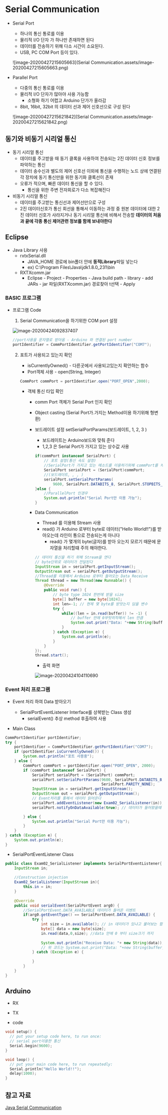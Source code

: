 # Serial Communication

* Serial Port
  * 하나의 통신 통로를 이용
  * 물리적 I/O 단자 가 하나만 존재하면 된다
  * 데이터를 전송하기 위해 다소 시간이 소요된다.
  * USB, PC COM Port 등이 있다.
  
  ![image-20200427215605663](Serial Communication.assets/image-20200427215605663.png) 
  
* Parallel Port
  * 다중의 통신 통로를 이용
  * 물리적 I/O 단자가 많아야 사용 가능함
    * 소형화 하기 어렵고 Arduino 단가가 올라감
  * 8bit, 16bit, 32bit 의 데이터 선과 제어 신호선으로 구성 된다
  
  ![image-20200427215621842](Serial Communication.assets/image-20200427215621842.png)



## 동기와 비동기 시리얼 통신

* 동기 시리얼 통신
  * 데이터를 주고받을 때 동기 클록을 사용하여 전송되는 2진 데이터 신호 정보를 파악하는 통신
  * 데이터 송수신과 별도의 제어 신호선 이외에 통신을 수행하는 노드 상에 연결된 각 장치에 동기 통신만을 위한 동기화 클록선이 존재
  * 오류가 적으며, 빠른 데이터 통신을 할 수 있다.
    * 통신을 위한 주변 전자회로가 다소 복잡해진다
* 비동기 시리얼 통신
  * 데이터를 주고받는 통신선과 제어선만으로 구성
  * 2진 데이터신호가 통신 회선을 통해서 이동하는 과정 중 원본 데이터에 대한 2진 데이터 신호가 사라지거나 동기 시리얼 통신에 비해서 전송할 **데이터의 처음과 끝에 각종 통신 제어관련 정보를 함께 보내야한다**

## Eclipse

* Java Library 사용
  * rxtxSerial.dll
    * JAVA_HOME 경로에 bin폴더 안에 **동적Library**파일 넣는다
    * ex) C:\Program Files\Java\jdk1.8.0_231\bin
  * RXTXcomm.jar
    * Eclipse - Project -  Properties - Java build path - library - add JARs - jar 파일(RXTXcomm.jar) 경로찾아 t선택 - Apply

### BASIC 프로그램

* 프로그램 Code

  1. Serial Communication을 하기위한 COM port 설정

  ![image-20200424092837407](image/image-20200424092837407.png) 

  ```java
  //port사용을 문자열로 받아옴 - Arduino 와 연결된 port number
  portIdentifier = CommPortIdentifier.getPortIdentifier("COM7");
  ```

  2. 포트가 사용되고 있는지 확인 

     * isCurrentlyOwned() - 다른곳에서 사용되고있는지 확안하는 함수
     * Port객체 사용 - open(String, Integer)

     ```java
     CommPort commPort = portIdentifier.open("PORT_OPEN",2000);
     ```

     * 객체 통신 타입 확인

       * comm Port 객체가 Serial Port  인지 확인

       * Object casting (Serial Port가.가지는 Method이용 하기위해 형변환)

       * 보드레이트 설정 setSerialPortParams(보드레이트, 1, 2, 3 )

         * 보드레이트는 Arduino보드와 맞춰 준다
         * 1,2,3 은 Serial Port가 가지고 있는 상수값 사용

         ```java
         if(commPort instanceof SerialPort) {
             // 포트 설정(통신 속도 설정)
             //SerialPort가 가지고 있는 메소드를 이용하기위해 commPort를 케스팅 형변환
             SerialPort serialPort = (SerialPort)commPort;
             //(보드레이트, , , )
             serialPort.setSerialPortParams(
                 9600, SerialPort.DATABITS_8, SerialPort.STOPBITS_1, SerialPort.PARITY_NONE);
         }else {
             //ParallelPort 인경우
             System.out.println("Serial Port만 이용 가능");
         }
         ```

       * Data Communication

         * Thread 를 이용해 Stream 사용
         * read() 가 Arduino 로부터 byte로 데이터("Hello World!!")를 받아오는데 라인이 통으로 전송되는게 아니다
           * read() 가 몇개의 byte(글자)를 받아 오는지 모르기 때문에 문자열을 처리할떄 주의 해야한다.

         ```java
         // 데이터 통신을 하기 위해 Stream을 연다
         // byte단위로 데이터가 전달된다
         InputStream in = serialPort.getInputStream();
         OutputStream out = serialPort.getOutputStream();
         //Thread를 이용해서 Arduino 로부터 들어오는 Data Receive
         Thread thread = new Thread(new Runnable() {
             @Override
             public void run() {
                 // byte type 1024 한번에 받을 size
                 byte[] buffer = new byte[1024];
                 int len=-1; // 현제 몇 byte를 받앗는지 담을 변수
                 try {
                     while((len = in.read(buffer)) != -1) {
                         // buffer 안에 0부텃히작해서 len 만큼
                         System.out.print("Data: "+new String(buffer,0,len));
                     }
                 } catch (Exception e) {
                     System.out.println(e);
                 }
             }
         });
         thread.start();
         ```

         * 출력 화면

         ![image-20200424104110690](image/image-20200424104110690.png) 

### Event 처리 프로그램

* Event 처리 하여 Data 받아오기
  * SerialPortEventListener Interface를 상복받는 Class 생성
    * serialEvent() 추상 method 후촐하여 사용

* Main Class

```java
CommPortIdentifier portIdentifier;
try {
    portIdentifier = CommPortIdentifier.getPortIdentifier("COM7");
    if (portIdentifier.isCurrentlyOwned()) {
        System.out.println("포트 사용중");
    } else {
        CommPort commPort = portIdentifier.open("PORT_OPEN", 2000);
        if (commPort instanceof SerialPort) {
            SerialPort serialPort = (SerialPort) commPort;
            serialPort.setSerialPortParams(9600, SerialPort.DATABITS_8, SerialPort.STOPBITS_1,
                                           SerialPort.PARITY_NONE);
            InputStream in = serialPort.getInputStream();
            OutputStream out = serialPort.getOutputStream();
            // Event처리를 통해서 데이터 읽어온다
            serialPort.addEventListener(new Exam02_SerialListener(in)); // InputStream을 넘겨줘서  Exam02_SerialListener 에서 사용
            serialPort.notifyOnDataAvailable(true); // 데이터가 들어왔을때 알려주는 method

        } else {
            System.out.println("Serial Port만 이용 가능");
        }
    }
} catch (Exception e) {
    System.out.println(e);
}
```

* SerialPortEventListener Class

```java
public class Exam02_SerialListener implements SerialPortEventListener{
	InputStream in;
	
	//Construction injection
	Exam02_SerialListener(InputStream in){
		this.in = in;
	}
	
	@Override
	public void serialEvent(SerialPortEvent arg0) {
		//SerialPortEvent.DATA_AVAILABLE 데이터가 들어온 이벤트
		if(arg0.getEventType() == SerialPortEvent.DATA_AVAILABLE) {
			try {
				int size = in.available(); // in 데이터가 있냐고 물어보는 함수 return값이 데이터에 크기이다 
				byte[] data = new byte[size];
				in.read(data,0,size); //data 안에 0 부터 size크기 까지
				
				System.out.println("Receive Data: "+ new String(data)); 
				// 위 코드는 System.out.print("Data: "+new String(buffer,0,len)); 와 달리 data에 size가 결정됫기떄문에 data만 명시해준다
			} catch (Exception e) {
				
			}
		}
	}
}
```



## Arduino

* RX
* TX

* code

```c
void setup() {
  // put your setup code here, to run once:
  // serial port이용한 통신
  Serial.begin(9600);
}

void loop() {
  // put your main code here, to run repeatedly:
  Serial.println("Hello World!!");
  delay(1000);
}
```





## 참고 자료

[Java Serial Communication](https://youngclown.github.io/2018/09/aduino_serial)